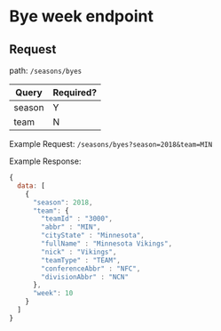 # Bye week endpoint

## Request

path: `/seasons/byes`

| Query     | Required? |
|-----------|-----------|
| season    |     Y     |
| team      |     N     |

Example Request: `/seasons/byes?season=2018&team=MIN`

Example Response:

```javascript
{
  data: [
    {
      "season": 2018,
      "team": {
        "teamId" : "3000",
        "abbr" : "MIN",
        "cityState" : "Minnesota",
        "fullName" : "Minnesota Vikings",
        "nick" : "Vikings",
        "teamType" : "TEAM",
        "conferenceAbbr" : "NFC",
        "divisionAbbr" : "NCN"
      },
      "week": 10
    }
  ]
}
```